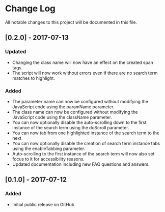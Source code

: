 # Change Log
All notable changes to this project will be documented in this file.

## [0.2.0] - 2017-07-13
### Updated
- Changing the class name will now have an effect on the created span tags.
- The script will now work without errors even if there are no search term matches to highlight.
### Added
- The parameter name can now be configured without modifying the JavaScript code using the paramName parameter.
- The class name can now be configured without modifying the JavaScript code using the className parameter.
- You can now optionally disable the auto-scrolling down to the first instance of the search term using the doScroll parameter.
- You can now tab from one highlighted instance of the search term to the next.
- You can now optionally disable the creation of search term instance tabs using the enableTabbing parameter.
- Auto-scrolling to the first instance of the search term will now also set focus to it for accessibility reasons.
- Updated documentation including new FAQ questions and answers.

## [0.1.0] - 2017-07-12
### Added
- Initial public release on GitHub.
